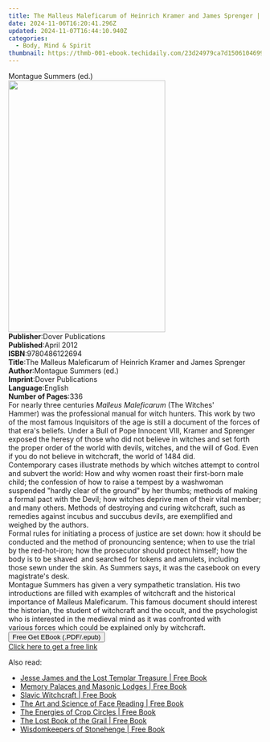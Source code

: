```yaml
---
title: The Malleus Maleficarum of Heinrich Kramer and James Sprenger | Free Book
date: 2024-11-06T16:20:41.296Z
updated: 2024-11-07T16:44:10.940Z
categories:
  - Body, Mind & Spirit
thumbnail: https://thmb-001-ebook.techidaily.com/23d24979ca7d1506104699b0f8f1f12b6b47c19746a7da8a8930a812472867ca.jpg
---
```

<main id="book-container">
  <div class="flex flex-col">
    <div class="book-brief flex-1 py-6 px-4 sm:p-6 md:py-10 md:px-8">
      <!-- brief-->
      <div class="book-brief-main">Montague Summers (ed.)</div>
    </div>
    <div
      class="book-meta-info flex-1 grid gap-4 col-start-1 col-end-3 row-start-1 sm:mb-6 sm:grid-cols-4 lg:gap-6 lg:col-start-2 lg:row-end-6 lg:row-span-6 lg:mb-0"
    >
      <div
        class="book-meta-info-left place-content-center mt-4 p-4 text-sm leading-6 col-start-2 col-span-2 dark:text-slate-400"
      >
        <img
          class="w-full h-500 object-cover rounded-lg sm:h-255 sm:col-span-2 lg:col-span-full"
          src="https://img-001-ebook.techidaily.com/50128b2094d782e60fa630ac8a7656c52cad68aeb9ac940eae8c8b8cf6ea977a.jpg"
          alt=""
          width="312"
          height="500"
        />
      </div>
      <div
        class="book-meta-info-right mt-2 col-start-1 row-start-2 col-span-3 self-center"
      >
        <!-- meta data  -->
        <div class="flex flex-col px-4 md:px-8">
          <div class="flex-1">
            <strong>Publisher</strong>:<span class="px-2"
              >Dover Publications</span
            >
          </div>
          <div class="flex-1">
            <strong>Published</strong>:<span class="px-2">April 2012</span>
          </div>
          <div class="flex-1">
            <strong>ISBN</strong>:<span class="px-2">9780486122694</span>
          </div>
          <div class="flex-1">
            <strong>Title</strong>:<span class="px-2"
              >The Malleus Maleficarum of Heinrich Kramer and James
              Sprenger</span
            >
          </div>
          <div class="flex-1">
            <strong>Author</strong>:<span class="px-2"
              >Montague Summers (ed.)</span
            >
          </div>
          <div class="flex-1">
            <strong>Imprint</strong>:<span class="px-2"
              >Dover Publications</span
            >
          </div>
          <div class="flex-1">
            <strong>Language</strong>:<span class="px-2">English</span>
          </div>
          <div class="flex-1">
            <strong>Number of Pages</strong>:<span class="px-2">336</span>
          </div>
        </div>
      </div>
    </div>
    <div class="book-description flex-1 py-6 px-4 sm:p-6 md:py-10 md:px-8">
      <div class="book-description-main">
        <div accordion-content="" id="description">
          For nearly three centuries <i>Malleus Maleficarum </i>(The Witches'
          Hammer)&nbsp;was the professional manual for witch hunters. This work
          by two of the most famous Inquisitors of the age&nbsp;is still
          a&nbsp;document of the forces of that era's beliefs. Under a Bull of
          Pope Innocent VIII, Kramer and Sprenger exposed the heresy of those
          who did not believe in witches and set forth the proper order of the
          world with devils, witches, and the will of God. Even if you do not
          believe in witchcraft, the world of 1484 did.<br />Contemporary cases
          illustrate methods by which witches attempt to control and subvert the
          world:&nbsp;How and why women roast their first-born male child; the
          confession of how to raise a tempest by a washwoman suspended "hardly
          clear of the ground" by her thumbs; methods of making a formal pact
          with the Devil; how witches deprive men of their vital member; and
          many others. Methods of destroying and curing witchcraft, such as
          remedies against incubus and succubus devils, are exemplified and
          weighed by the authors.<br />Formal rules for initiating a process of
          justice are set down: how it should be conducted and the method of
          pronouncing sentence; when to use the trial by the red-hot-iron; how
          the prosecutor should protect himself; how&nbsp;the body is to be
          shaved&nbsp; and searched for tokens&nbsp;and amulets, including
          those&nbsp;sewn under the skin. As Summers says, it was the casebook
          on every magistrate's desk.<br />Montague Summers has given a very
          sympathetic translation. His two introductions are filled with
          examples of witchcraft and the historical importance of&nbsp;Malleus
          Maleficarum. This famous document should interest the historian, the
          student of witchcraft and the occult, and the psychologist who is
          interested in the medieval mind as it was confronted with
          various&nbsp;forces which could be explained only by witchcraft.<br />
        </div>
        <div class="accordion-fader"></div>
      </div>
    </div>
    <div class="book-excerpts flex-1 py-6 px-4 sm:p-6 md:py-10 md:px-8"></div>
    <div
      class="book-about-author flex-1 py-6 px-4 sm:p-6 md:py-10 md:px-8"
    ></div>
    <div class="book-free-get flex-1 py-6 px-4 sm:p-6 md:py-10 md:px-8">
      <button
        id="btn-free-get"
        class="bg-blue-500 hover:bg-blue-700 text-white font-bold py-2 px-4 rounded"
      >
        Free Get EBook (.PDF/.epub)
      </button>
      <div id="countdown-display" class="px-2 text-lg mt-2"></div>
      <a
        id="free-link"
        class="hidden bg-blue-500 hover:bg-blue-700 text-white font-bold py-2 px-4 rounded"
        href="https://www.ebooks.com/en-us/book/96418246/the-malleus-maleficarum-of-heinrich-kramer-and-james-sprenger/montague-summers/"
        target="_blank"
        >Click here to get a free link</a
      >
    </div>
    <script>
      let countdownTime = 0;
      let countdownInterval = null;
      document
        .getElementById('btn-free-get')
        .addEventListener('click', startCountdown);
      function startCountdown() {
        countdownTime = new Date().getTime() + 60000 * 3;
        countdownInterval = setInterval(updateCountdown, 1000);
        document.getElementById('btn-free-get').disabled = true;
        document
          .getElementById('btn-free-get')
          .classList.add('bg-gray-500', 'cursor-not-allowed');
      }
      function updateCountdown() {
        let currentTime = new Date().getTime();
        let timeLeft = countdownTime - currentTime;
        let secondsLeft = Math.floor(timeLeft / 1000);
        document.getElementById('countdown-display').innerHTML =
          `Remaining time: ${secondsLeft} seconds.`;
        if (secondsLeft <= 0) {
          clearInterval(countdownInterval);
          document.getElementById('btn-free-get').classList.add('hidden');
          document.getElementById('free-link').classList.remove('hidden');
          document.getElementById('countdown-display').innerHTML = '';
        }
      }
    </script>
  </div>
</main>

<ins class="adsbygoogle"
      style="display:block"
      data-ad-client="ca-pub-7571918770474297"
      data-ad-slot="8358498916"
      data-ad-format="auto"
      data-full-width-responsive="true"></ins>
    

<span class="atpl-alsoreadstyle">Also read:</span>
<div><ul>
<li><a href="https://novels-ebooks.techidaily.com/209518617-9781620558218-jesse-james-and-the-lost-templar-treasure/"><u>Jesse James and the Lost Templar Treasure | Free Book</u></a></li>
<li><a href="https://novels-ebooks.techidaily.com/209518612-9781620557891-memory-palaces-and-masonic-lodges/"><u>Memory Palaces and Masonic Lodges | Free Book</u></a></li>
<li><a href="https://novels-ebooks.techidaily.com/209518619-9781620558430-slavic-witchcraft/"><u>Slavic Witchcraft | Free Book</u></a></li>
<li><a href="https://novels-ebooks.techidaily.com/209518615-9781620558782-the-art-and-science-of-face-reading/"><u>The Art and Science of Face Reading | Free Book</u></a></li>
<li><a href="https://novels-ebooks.techidaily.com/209518616-9781620558683-the-energies-of-crop-circles/"><u>The Energies of Crop Circles | Free Book</u></a></li>
<li><a href="https://novels-ebooks.techidaily.com/209518613-9781620558300-the-lost-book-of-the-grail/"><u>The Lost Book of the Grail | Free Book</u></a></li>
<li><a href="https://novels-ebooks.techidaily.com/209518614-9781591432982-wisdomkeepers-of-stonehenge/"><u>Wisdomkeepers of Stonehenge | Free Book</u></a></li>
</ul></div>

